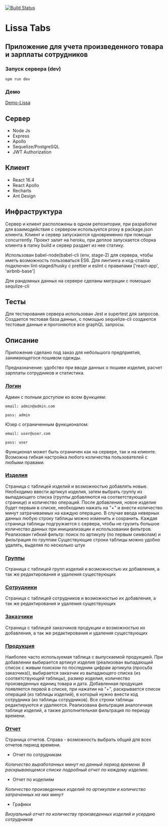 [![Build Status](https://travis-ci.org/Shvembldr/lissa.svg?branch=master)](https://travis-ci.org/Shvembldr/lissa)

# Lissa Tabs

## Приложение для учета произведенного товара и зарплаты сотрудников

### Запуск сервера (dev)

```
npm run dev
```

### Демо

[Demo-Lissa](https://demo-lissa.herokuapp.com/)

## Сервер

- Node Js
- Express
- Apollo
- Sequelize/PostgreSQL
- JWT Authorization

## Клиент

- React 16.4
- React Apollo
- Recharts
- Ant Design

## Инфраструктура

Сервер и клиент расположены в одном репозитории, при разработке для взаимодействия с сервером
используется proxy в package.json клиента. Клиент и сервер запускаются одновременно при помощи
concurrently. Проект залит на heroku, при деплое запускается сборка клиента в папку build
и сервер раздает из нее статику.

Использован babel-node(babel-cli (env, stage-2) для сервера, чтобы иметь возможность пользоваться ES6.
Для линтинга и код-стайла подключен lint-staged/husky с prettier и eslint c правилами ['react-app', 'airbnb-base']

Для рандомных данных на сервере сделаны миграции с помощью sequlize-cli

## Тесты

Для тестирования сервера использован Jest и supertest для запросов. Создается тестовая база данных,
с помощью sequelize-cli создаются тестовые данные и прогоняются все graphQL запросы.

## Описание

Приложение сделано под заказ для небольшого предприятия, занимающегося пошивом одежды.

Предназначение: удобство при вводе данных о пошиве изделия, расчет зарплаты сотрудников и статистика.

### [Логин](https://demo-lissa.herokuapp.com/login)

Админ с полным доступом ко всем функциям:

```
email: admin@admin.com
```

```
pass: admin
```

Юзер с ограниченным функционалом:

```
email: user@user.com
```

```
pass: user
```

Функционал может быть ограничен как на сервере, так и на клиенте. Возможна
гибкая настройка любого количества пользователей с любыми правами.

### [Изделия](https://demo-lissa.herokuapp.com/app/cards)

Страница с таблицей изделий и возможностью добавлять новые. Необходимо ввести артикул изделия, затем
выбрать группу из выпадающего списка (группы добавляются на соответствующей странице) и количество
операций. После добавления, новое изделие будет первым в списке, необходимо нажать на "+" и внести
количество минут затрачиваемых на каждую операцию. В случае ввода неверных данных любую строку таблицы
можно изменить и сохранить. Каждая страница таблицы подгружается с сервера, чтобы не грузить большое
количество данных при инициализации и использовании фильтров.
Реализован гибкий фильтр: поиск по артикулу (по первым символам) и фильтрация по группам
Существующие строки таблицы можно удобно удалять, выделяя по несколько штук

### [Группы](https://demo-lissa.herokuapp.com/app/groups)

Страница с таблицей групп изделий и возможностью их добавления, а так же редактирования и удаления
существующих

### [Сотрудники](https://demo-lissa.herokuapp.com/app/workers)

Страница с таблицей сотрудников и возможностью их добавления, а так же редактирования и удаления
существующих

### [Заказчики](https://demo-lissa.herokuapp.com/app/customers)

Страница с таблицей заказчиков продукции и возможностью их добавления, а так же редактирования и удаления
существующих

### [Продукция](https://demo-lissa.herokuapp.com/app/production)

Наиболее часто используемая таблица с выпускаемой продукцией. При добавлении выбирается артикул изделия
(реализован выпадающий список с живым поиском по последним цифрам артикула (просьба заказчика)),
выбирается заказчик из выпадающего списка (из соответствующей таблицы), размер изделия, количество
произведенных единиц товара и дата. Добавленная продукция появляется первой в списке, при нажатии на
"+", раскрывается список операций (из таблицы изделий), в который нужно внести код сотрудника (из
таблицы сотрудников).
Все строки таблицы редактируются и удаляются. Реализована фильтрация аналогичная таблице изделий, а
также дополнительная фильтрация по периоду времени.

### [Отчет](https://demo-lissa.herokuapp.com/app/reports)

Страница отчетов. Справа - возможность выбрать общий для всех отчетов период времени.

- Отчет по сотрудникам

_Количество выработанных минут на данный период времени. В раскрывающемся списке подробный отчет по
каждому изделию._

- Отчет по изделиям

_Количество произведенных изделий по артикулам и количество затраченных на них минут_

- Графики

_Визуальный отчет по количеству произведенных изделий и усердию сотрудников_
